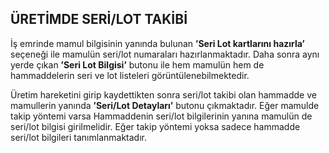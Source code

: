 ## ÜRETİMDE SERİ/LOT TAKİBİ
İş emrinde mamul bilgisinin yanında bulunan **’Seri Lot kartlarını hazırla’** seçeneği ile mamulün seri/lot numaraları hazırlanmaktadır. Daha sonra aynı yerde çıkan **’Seri Lot Bilgisi’** butonu ile hem mamulün hem de hammaddelerin seri ve lot listeleri görüntülenebilmektedir.   

Üretim hareketini girip kaydettikten sonra seri/lot takibi olan hammadde ve mamullerin yanında **’Seri/Lot Detayları’** butonu çıkmaktadır. Eğer mamulde takip yöntemi varsa Hammaddenin seri/lot bilgilerinin yanına mamulün de seri/lot bilgisi girilmelidir. Eğer takip yöntemi yoksa sadece hammadde seri/lot bilgileri tanımlanmaktadır.

